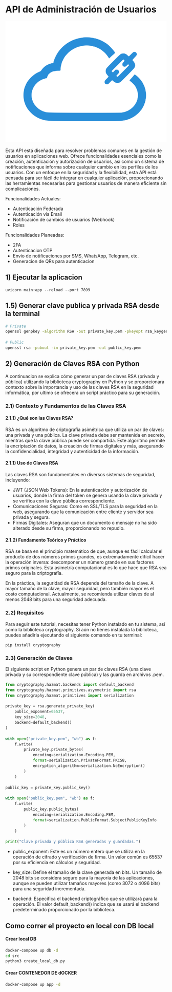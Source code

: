 # API de Administración de Usuarios

![Accounts](assets/logo-accounts.svg)

Esta API está diseñada para resolver problemas comunes en la gestión de usuarios en aplicaciones web. Ofrece funcionalidades esenciales como la creación, autenticación y autorización de usuarios, así como un sistema de notificaciones que informa sobre cualquier cambio en los perfiles de los usuarios. Con un enfoque en la seguridad y la flexibilidad, esta API está pensada para ser fácil de integrar en cualquier aplicación, proporcionando las herramientas necesarias para gestionar usuarios de manera eficiente sin complicaciones.

Funcionalidades Actuales:

* Autenticación Federada
* Autenticación via Email
* Notificación de cambios de usuarios (Webhook)
* Roles 

Funcionalidades Planeadas:
* 2FA
* Autenticacion OTP
* Envio de notificaciones por SMS, WhatsApp, Telegram, etc.
* Generacion de QRs para autenticacion

## 1) Ejecutar la aplicacion

```shell
uvicorn main:app --reload --port 7899
```
## 1.5) Generar clave publica y privada RSA desde la terminal
```bash
# Private
openssl genpkey -algorithm RSA -out private_key.pem -pkeyopt rsa_keygen_bits:2048

# Public
openssl rsa -pubout -in private_key.pem -out public_key.pem
```

## 2) Generación de Claves RSA con Python

A continuacion se explica cómo generar un par de claves RSA (privada y pública) utilizando la biblioteca cryptography en Python y se proporcionara contexto sobre la importancia y uso de las claves RSA en la seguridad informática, por ultimo se ofrecera un script práctico para su generación.


### 2.1) Contexto y Fundamentos de las Claves RSA

#### 2.1.1) ¿Qué son las Claves RSA?
RSA es un algoritmo de criptografía asimétrica que utiliza un par de claves: una privada y una pública. La clave privada debe ser mantenida en secreto, mientras que la clave pública puede ser compartida. Este algoritmo permite la encriptación de datos, la creación de firmas digitales y más, asegurando la confidencialidad, integridad y autenticidad de la información.


#### 2.1.1) Uso de Claves RSA
Las claves RSA son fundamentales en diversos sistemas de seguridad, incluyendo:

* JWT (JSON Web Tokens): En la autenticación y autorización de usuarios, donde la firma del token se genera usando la clave privada y se verifica con la clave pública correspondiente.
* Comunicaciones Seguras: Como en SSL/TLS para la seguridad en la web, asegurando que la comunicación entre cliente y servidor sea privada y segura.
* Firmas Digitales: Aseguran que un documento o mensaje no ha sido alterado desde su firma, proporcionando no repudio.

#### 2.1.2) Fundamento Teórico y Práctico
RSA se basa en el principio matemático de que, aunque es fácil calcular el producto de dos números primos grandes, es extremadamente difícil hacer la operación inversa: descomponer un número grande en sus factores primos originales. Esta asimetría computacional es lo que hace que RSA sea seguro para la criptografía.

En la práctica, la seguridad de RSA depende del tamaño de la clave. A mayor tamaño de la clave, mayor seguridad, pero también mayor es el costo computacional. Actualmente, se recomienda utilizar claves de al menos 2048 bits para una seguridad adecuada.


### 2.2) Requisitos
Para seguir este tutorial, necesitas tener Python instalado en tu sistema, así como la biblioteca cryptography. Si aún no tienes instalada la biblioteca, puedes añadirla ejecutando el siguiente comando en tu terminal:

```shell
pip install cryptography
```

### 2.3) Generación de Claves

El siguiente script en Python genera un par de claves RSA (una clave privada y su correspondiente clave pública) y las guarda en archivos .pem.

```python
from cryptography.hazmat.backends import default_backend
from cryptography.hazmat.primitives.asymmetric import rsa
from cryptography.hazmat.primitives import serialization

private_key = rsa.generate_private_key(
    public_exponent=65537,
    key_size=2048,
    backend=default_backend()
)

with open("private_key.pem", "wb") as f:
    f.write(
        private_key.private_bytes(
            encoding=serialization.Encoding.PEM,
            format=serialization.PrivateFormat.PKCS8,
            encryption_algorithm=serialization.NoEncryption()
        )
    )

public_key = private_key.public_key()

with open("public_key.pem", "wb") as f:
    f.write(
        public_key.public_bytes(
            encoding=serialization.Encoding.PEM,
            format=serialization.PublicFormat.SubjectPublicKeyInfo
        )
    )

print("Clave privada y pública RSA generadas y guardadas.")
```

* public_exponent: Este es un número entero que se utiliza en la operación de cifrado y verificación de firma. Un valor común es 65537 por su eficiencia en cálculos y seguridad.

* key_size: Define el tamaño de la clave generada en bits. Un tamaño de 2048 bits se considera seguro para la mayoría de las aplicaciones, aunque se pueden utilizar tamaños mayores (como 3072 o 4096 bits) para una seguridad incrementada.

* backend: Especifica el backend criptográfico que se utilizará para la operación. El valor default_backend() indica que se usará el backend predeterminado proporcionado por la biblioteca.


## Como correr el proyecto en local con DB local

#### Crear local DB
```bash
docker-compose up db -d
cd src
python3 create_local_db.py
```

#### Crear CONTENEDOR DE dOCKER
```bash
docker-compose up app -d
```
